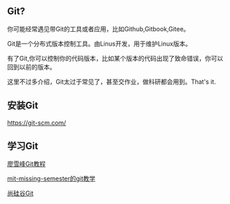 ## Git?

你可能经常遇见带Git的工具或者应用，比如Github,Gitbook,Gitee。

Git是一个分布式版本控制工具。由Linus开发，用于维护Linux版本。

有了Git,你可以控制你的代码版本，比如某个版本的代码出现了致命错误，你可以回到以前的版本。

这里不过多介绍，Git太过于常见了，甚至交作业，做科研都会用到。That's it.

## 安装Git

https://git-scm.com/

## 学习Git

[廖雪峰Git教程](https://www.liaoxuefeng.com/wiki/896043488029600/896067008724000)

[mit-missing-semester的git教学](https://missing.csail.mit.edu/2020/version-control/)

[尚硅谷Git](https://www.bilibili.com/video/BV1vy4y1s7k6?spm_id_from=333.337.search-card.all.click)